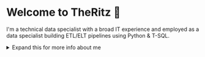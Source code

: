 # Welcome to TheRitz 👋 

I'm a technical data specialist with a broad IT experience and employed as a data specialist building ETL/ELT pipelines using Python & T-SQL.


<details>
<summary>
  Expand this for more info about me
</summary>

## Quick overview

### Work activities 

I work for a municipality in The Netherlands as a junior technical data specialist with 25 years of broad IT experience in all kinds of areas loke sysadmin, storage management, IAM, infosec, networking, project management and more.

Today my focus is on getting real good at what I am now a junior at and putting my senior skills to good use at the same time. This means learn to program properly and set up a good development and operations environment at the same time.

### Personal activities 👀

I’m interested in datasci, astronomy, all kinds of cycling, the great outdoors, (digital & analog) photography, synthesizers, listening to music (digital & analog ^_^ ).

## My skills 📜

### Data Science/Analysis & Engineering

- Python
- T-SQL
- PostgreSQL
- Oracle SQL
- Azure DevOps
- basic Powershell
- datasci, Machine Learning
- AVG (a.k.a. GDPR) & VNG BIO

### Competences
- Solving complex problems
- Documentation
- Standardisation of processes 
- Finding the right people
- Inspiring a team
- Creativity

### Other IT-related
- Identity Access Management:
	* Quest One Identity
	* SCIM connectors
	* T-SQL
	* RBAC, CRUD processes
	* Reporting
	* Handling audits
	* Role- and Application Management
	* Red Hat Directory Server/ LDAP
	* Business Analysis
- Project management
- Storage Management
- Business Continuity Management
- Windows Server OS
- Linux OS
- MacOS
- Storage Management

### Languages 🌐

| Language      | Proficiency                                                               |
| ------------- | ------------------------------------------------------------------------- |
| English | C2                  |
| German        | B2 |
| French | B1
| Dutch         | Native language                                                      |

## What I'm currently working on 🌱

- Data pipeline orchestration
- Upping my Python & T-SQL programming skills
- Privacy and security legislation
